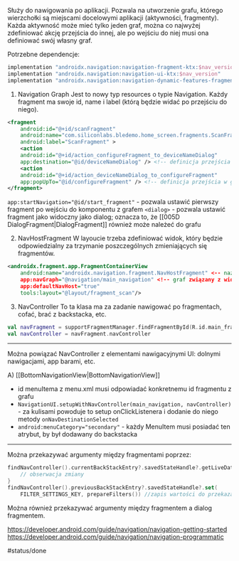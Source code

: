 Służy do nawigowania po aplikacji. Pozwala na utworzenie grafu, którego wierzchołki są miejscami docelowymi aplikacji (aktywności, fragmenty). Każda aktywność może mieć tylko jeden graf, można co najwyżej zdefiniować akcję przejścia do innej, ale po wejściu do niej musi ona definiować swój własny graf.

Potrzebne dependencje:
```kotlin
implementation "androidx.navigation:navigation-fragment-ktx:$nav_version"  
implementation "androidx.navigation:navigation-ui-ktx:$nav_version"  
implementation "androidx.navigation:navigation-dynamic-features-fragment:$nav_version"
```

1) Navigation Graph
Jest to nowy typ resources o typie Navigation. Każdy fragment ma swoje id, name i label (którą będzie widać po przejściu do niego).
```xml
<fragment  
    android:id="@+id/scanFragment"  
    android:name="com.siliconlabs.bledemo.home_screen.fragments.ScanFragment"  
    android:label="ScanFragment" >
    <action  
    android:id="@+id/action_configureFragment_to_deviceNameDialog"  
    app:destination="@id/deviceNameDialog" /> <!-- definicja przejścia do miejsca docelowego -->
    <action  
    android:id="@+id/action_deviceNameDialog_to_configureFragment"  
    app:popUpTo="@id/configureFragment" /> <!-- definicja przejścia w górę -->
</fragment>
```
`app:startNavigation="@id/start_fragment"` - pozwala ustawić pierwszy fragment po wejściu do komponentu z grafem
`<dialog>` - pozwala ustawić fragment jako widoczny jako dialog; oznacza to, że [[005D DialogFragment|DialogFragment]] również może należeć do grafu


2) NavHostFragment
W layoucie trzeba zdefiniować widok, który będzie odpowiedzialny za trzymanie poszczególnych zmieniających się fragmentów. 
```xml
<androidx.fragment.app.FragmentContainerView  
    android:name="androidx.navigation.fragment.NavHostFragment" <-- nazwa fragmentu -->
    app:navGraph="@navigation/main_navigation" <!-- graf związany z widokiem -->
    app:defaultNavHost="true"  
    tools:layout="@layout/fragment_scan"/>
```

3) NavController
To ta klasa ma za zadanie nawigować po fragmentach, cofać, brać z backstacka, etc.
```kotlin
val navFragment = supportFragmentManager.findFragmentById(R.id.main_fragment) as NavHostFragment  
val navController = navFragment.navController
```

---

Można powiązać NavController z elementami nawigacyjnymi UI: dolnymi nawigacjami, app barami, etc.

A) [[BottomNavigationView|BottomNavigationView]]
- id menuItema z menu.xml musi odpowiadać konkretnemu id fragmentu z grafu
- `NavigationUI.setupWithNavController(main_navigation, navController)` - za kulisami powoduje to setup onClickListenera i dodanie do niego metody `onNavDestinationSelected`
- `android:menuCategory="secondary"` - każdy MenuItem musi posiadać ten atrybut, by był dodawany do backstacka

---

Można przekazywać argumenty między fragmentami poprzez:
```kotlin
findNavController().currentBackStackEntry?.savedStateHandle?.getLiveData<FilterDeviceParams>(FilterFragment.FILTER_SETTINGS_KEY)?.observe(viewLifecycleOwner) {  
    // obserwacja zmiany
}
findNavController().previousBackStackEntry?.savedStateHandle?.set(
	FILTER_SETTINGS_KEY, prepareFilters()) //zapis wartości do przekazania
```

Można również przekazywać argumenty między fragmentem a dialog fragmentem.

https://developer.android.com/guide/navigation/navigation-getting-started
https://developer.android.com/guide/navigation/navigation-programmatic

#status/done